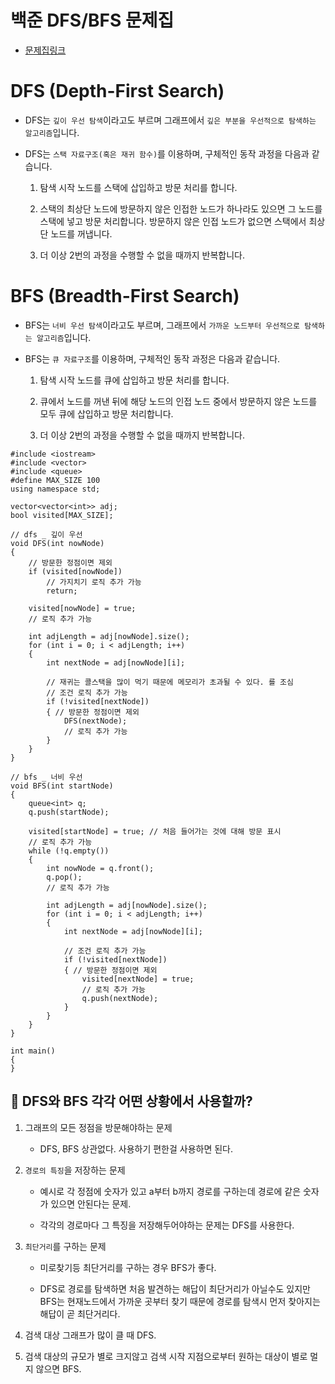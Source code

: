 # 백준 DFS/BFS 문제집

- [문제집링크](https://www.acmicpc.net/workbook/view/1983)

# DFS (Depth-First Search)

- DFS는 `깊이 우선 탐색`이라고도 부르며 그래프에서 `깊은 부분을 우선적으로 탐색하는 알고리즘`입니다.

- DFS는 `스택 자료구조(혹은 재귀 함수)`를 이용하며, 구체적인 동작 과정을 다음과 같습니다.

  1. 탐색 시작 노드를 스택에 삽입하고 방문 처리를 합니다.

  2. 스택의 최상단 노드에 방문하지 않은 인접한 노드가 하나라도 있으면 그 노드를 스택에 넣고 방문 처리합니다. 방문하지 않은 인접 노드가 없으면 스택에서 최상단 노드를 꺼냅니다.

  3. 더 이상 2번의 과정을 수행할 수 없을 때까지 반복합니다.

# BFS (Breadth-First Search)

- BFS는 `너비 우선 탐색`이라고도 부르며, 그래프에서 `가까운 노드부터 우선적으로 탐색하는 알고리즘`입니다.

- BFS는 `큐 자료구조`를 이용하며, 구체적인 동작 과정은 다음과 같습니다.

  1. 탐색 시작 노드를 큐에 삽입하고 방문 처리를 합니다.

  2. 큐에서 노드를 꺼낸 뒤에 해당 노드의 인접 노드 중에서 방문하지 않은 노드를 모두 큐에 삽입하고 방문 처리합니다.

  3. 더 이상 2번의 과정을 수행할 수 없을 때까지 반복합니다.

```
#include <iostream>
#include <vector>
#include <queue>
#define MAX_SIZE 100
using namespace std;

vector<vector<int>> adj;
bool visited[MAX_SIZE];

// dfs _ 깊이 우선
void DFS(int nowNode)
{
    // 방문한 정점이면 제외
    if (visited[nowNode])
        // 가지치기 로직 추가 가능
        return;

    visited[nowNode] = true;
    // 로직 추가 가능

    int adjLength = adj[nowNode].size();
    for (int i = 0; i < adjLength; i++)
    {
        int nextNode = adj[nowNode][i];

        // 재귀는 콜스택을 많이 먹기 때문에 메모리가 초과될 수 있다. 를 조심
        // 조건 로직 추가 가능
        if (!visited[nextNode])
        { // 방문한 정점이면 제외
            DFS(nextNode);
            // 로직 추가 가능
        }
    }
}

// bfs _ 너비 우선
void BFS(int startNode)
{
    queue<int> q;
    q.push(startNode);

    visited[startNode] = true; // 처음 들어가는 것에 대해 방문 표시
    // 로직 추가 가능
    while (!q.empty())
    {
        int nowNode = q.front();
        q.pop();
        // 로직 추가 가능

        int adjLength = adj[nowNode].size();
        for (int i = 0; i < adjLength; i++)
        {
            int nextNode = adj[nowNode][i];

            // 조건 로직 추가 가능
            if (!visited[nextNode])
            { // 방문한 정점이면 제외
                visited[nextNode] = true;
                // 로직 추가 가능
                q.push(nextNode);
            }
        }
    }
}

int main()
{
}
```

## 🤔 DFS와 BFS 각각 어떤 상황에서 사용할까?

1. 그래프의 모든 정점을 방문해야하는 문제

   - DFS, BFS 상관없다. 사용하기 편한걸 사용하면 된다.

2. `경로의 특징`을 저장하는 문제

   - 예시로 각 정점에 숫자가 있고 a부터 b까지 경로를 구하는데 경로에 같은 숫자가 있으면 안된다는 문제.

   - 각각의 경로마다 그 특징을 저장해두어야하는 문제는 DFS를 사용한다.

3. `최단거리`를 구하는 문제

   - 미로찾기등 최단거리를 구하는 경우 BFS가 좋다.

   - DFS로 경로를 탐색하면 처음 발견하는 해답이 최단거리가 아닐수도 있지만 BFS는 현재노드에서 가까운 곳부터 찾기 때문에 경로를 탐색시 먼저 찾아지는 해답이 곧 최단거리다.

4. 검색 대상 그래프가 많이 클 때 DFS.

5. 검색 대상의 규모가 별로 크지않고 검색 시작 지점으로부터 원하는 대상이 별로 멀지 않으면 BFS.
